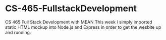 # CS-465-FullstackDevelopment
CS 465 Full Stack Development with MEAN
This week I simply imported static HTML mockup into Node.js and Express in order to get the wesbite up and running.
